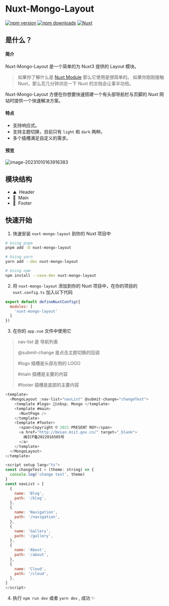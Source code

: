 # Nuxt-Mongo-Layout

[![npm version][npm-version-src]][npm-version-href]
[![npm downloads][npm-downloads-src]][npm-downloads-href]
[![Nuxt][nuxt-src]][nuxt-href]

## 是什么？

#### 简介

Nuxt-Mongo-Layout 是一个简单的为 Nuxt3 提供的 Layout 模块。

> 如果你了解什么是 [Nuxt Module](https://nuxt.com.cn/modules) 那么它使用是很简单的。
> 如果你刚刚接触 Nuxt，那么花几分钟浏览一下 Nuxt 的文档会让事半功倍。

Nuxt-Mongo-Layout 方便在你想要快速搭建一个有头部导航栏与页脚的 Nuxt 网站时提供一个快速解决方案。

#### 特点

- 支持响应式。
- 支持主题切换，目前只有  `light`  和 `dark` 两种。
- 多个插槽满足自定义的需求。

#### 预览

![image-20231010163916383](https://img.linkstarted.top/blog/image-20231010163916383.png)

## 模块结构

- ⛰ &nbsp;Header
- 🚠 &nbsp;Main
- 🌲 &nbsp;Footer

## 快速开始

1. 快速安装 `nuxt-mongo-layout` 到你的 Nuxt 项目中

```bash
# Using pnpm
pnpm add -D nuxt-mongo-layout

# Using yarn
yarn add --dev nuxt-mongo-layout

# Using npm
npm install --save-dev nuxt-mongo-layout
```

2. 将 `nuxt-mongo-layout` 添加到你的 Nuxt 项目中，在你的项目的 `nuxt.config.ts` 加入以下代码

```js
export default defineNuxtConfig({
  modules: [
    'nuxt-mongo-layout'
  ]
})
```

3. 在你的 `app.vue`  文件中使用它

> nav-list 是 导航列表
>
> @submit-change 是点击主题切换的回调
>
>  #logo 插槽是头部左侧的 LOGO
>
> #main 插槽是主要的内容
>
> #footer 插槽是底部的主要内容

```js
<template>
  <MongoLayout :nav-list="navList" @submit-change="changeTest">
    <template #logo> 🥭&nbsp; Mongo </template>
    <template #main>
      <NuxtPage />
    </template>
    <template #footer>
      <span>Copyright © 2021-PRESENT ROY</span>
      <a href="http://beian.miit.gov.cn/" target="_blank">
        闽ICP备2022016505号
      </a>
    </template>
  </MongoLayout>
</template>

<script setup lang="ts">
const changeTest = (theme: string) => {
  console.log('change test', theme)
}
const navList = [
  {
    name: 'Blog',
    path: '/blog',
  },
  {
    name: 'Navigation',
    path: '/navigation',
  },
  {
    name: 'Gallery',
    path: '/gallery',
  },
  {
    name: 'About',
    path: '/about',
  },
  {
    name: 'Cloud',
    path: '/cloud',
  },
]
</script>
```

4. 执行 `npm run dev`  或者 `yarn dev`  , 成功 ✨

[npm-version-src]: https://img.shields.io/npm/v/nuxt-mongo-layout/latest.svg?style=flat&colorA=18181B&colorB=28CF8D
[npm-version-href]: https://npmjs.com/package/nuxt-mongo-layout

[npm-downloads-src]: https://img.shields.io/npm/dm/nuxt-mongo-layout.svg?style=flat&colorA=18181B&colorB=28CF8D
[npm-downloads-href]: https://npmjs.com/package/nuxt-mongo-layout

[nuxt-src]: https://img.shields.io/badge/Nuxt-18181B?logo=nuxt.js
[nuxt-href]: https://nuxt.com
